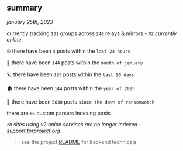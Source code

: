 
## summary
_january 25th, 2023_

currently tracking `131` groups across `240` relays & mirrors - _`82` currently online_

⏲ there have been `4` posts within the `last 24 hours`

🦈 there have been `144` posts within the `month of january`

🪐 there have been `795` posts within the `last 90 days`

🏚 there have been `144` posts within the `year of 2023`

🦕 there have been `5830` posts `since the dawn of ransomwatch`

there are `66` custom parsers indexing posts

_`20` sites using v2 onion services are no longer indexed - [support.torproject.org](https://support.torproject.org/onionservices/v2-deprecation/)_

> see the project [README](https://github.com/joshhighet/ransomwatch#ransomwatch--) for backend technicals
